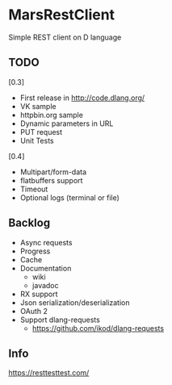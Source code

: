 # MarsRestClient
Simple REST client on D language

## TODO
[0.3]
* First release in http://code.dlang.org/
* VK sample
* httpbin.org sample
* Dynamic parameters in URL
* PUT request
* Unit Tests

[0.4]
* Multipart/form-data
* flatbuffers support
* Timeout
* Optional logs (terminal or file)

## Backlog
* Async requests
* Progress
* Cache
* Documentation
	* wiki
	* javadoc
* RX support
* Json serialization/deserialization
* OAuth 2
* Support dlang-requests
  * https://github.com/ikod/dlang-requests

## Info
https://resttesttest.com/
